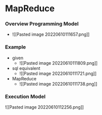 # MapReduce
### Overview Programming Model
+ ![[Pasted image 20220610111657.png]]

### Example
+ given
	+ ![[Pasted image 20220610111809.png]]
+ sql equivalent
	+ ![[Pasted image 20220610111721.png]]
+ MapReduce
	+ ![[Pasted image 20220610111738.png]]

### Execution Model
![[Pasted image 20220610112256.png]]